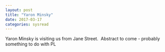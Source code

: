 ```yaml
---
layout: post
title: "Yaron Minsky"
date: 2017-03-17
categories: sysread
---
```


Yaron Minsky is visiting us from Jane Street.  Abstract to come - probably something to do with PL
